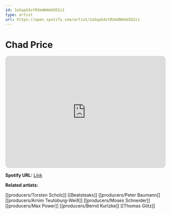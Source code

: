 ```yaml
---
id: 1oGapG4ztRXmdW4mb5D2z1
type: artist
url: https://open.spotify.com/artist/1oGapG4ztRXmdW4mb5D2z1
---
```

# Chad Price

<iframe style="border-radius:12px" src="https://open.spotify.com/embed/artist/1oGapG4ztRXmdW4mb5D2z1" width="100%" height="352" frameBorder="0" allowfullscreen="" allow="autoplay; clipboard-write; encrypted-media; fullscreen; picture-in-picture" loading="lazy"></iframe>

**Spotify URL:** [Link](https://open.spotify.com/artist/1oGapG4ztRXmdW4mb5D2z1)

**Related artists:**

[[producers/Torsten Scholz]]
[[Beatsteaks]]
[[producers/Peter Baumann]]
[[producers/Arnim Teutoburg-Weiß]]
[[producers/Moses Schneider]]
[[producers/Max Power]]
[[producers/Bernd Kurtzke]]
[[Thomas Götz]]
